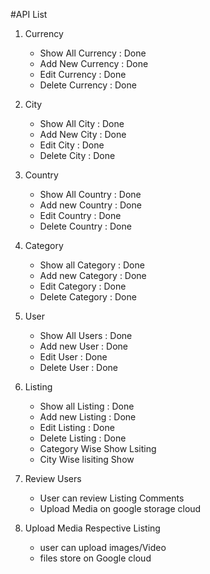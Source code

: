 #API List

1. Currency
   - Show All Currency : Done
   - Add New Currency : Done
   - Edit Currency : Done
   - Delete Currency : Done
2. City
   - Show All City : Done
   - Add New City : Done
   - Edit City : Done
   - Delete City : Done
3. Country
   - Show All Country : Done
   - Add new Country : Done
   - Edit Country : Done
   - Delete Country : Done
4. Category
   - Show all Category : Done
   - Add new Category : Done
   - Edit Category : Done
   - Delete Category : Done
5. User
   - Show All Users : Done
   - Add new User : Done
   - Edit User : Done
   - Delete User : Done
6. Listing

   - Show all Listing : Done
   - Add new Listing : Done
   - Edit Listing : Done
   - Delete Listing : Done
   - Category Wise Show Lsiting
   - City Wise lisiting Show

7. Review Users
   - User can review Listing Comments
   - Upload Media on google storage cloud
8. Upload Media Respective Listing
   - user can upload images/Video
   - files store on Google cloud
